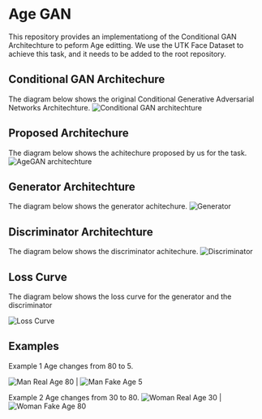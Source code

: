 # Age GAN

This repository provides an implementationg of the Conditional GAN Architechture to peform Age editting. We use the UTK Face Dataset to achieve this task, and it needs to be added to the root repository.

## Conditional GAN Architechure

The diagram below shows the original Conditional Generative Adversarial Networks Architechture.
![Conditional GAN architechture](https://github.com/rishabhsahlot/AgeGAN/blob/AgeGANFirstTag/images/ConditionGAN/cGAN_overview.jpg "Conditional GAN architechture")

## Proposed Architechure

The diagram below shows the achitechure proposed by us for the task.
![AgeGAN architechture](https://github.com/rishabhsahlot/AgeGAN/blob/AgeGANFirstTag/images/Proposed%20Model/proposedmodel.png "AgeGAN architechture")

## Generator Architechture

The diagram below shows the generator achitechure.
![Generator](https://github.com/rishabhsahlot/AgeGAN/blob/AgeGANFirstTag/images/Proposed%20Model/generator.png "Generator architechture")

## Discriminator Architechture

The diagram below shows the discriminator achitechure.
![Discriminator](https://github.com/rishabhsahlot/AgeGAN/blob/AgeGANFirstTag/images/Proposed%20Model/discriminator.png "Discriminator architechture")

## Loss Curve

The diagram below shows the loss curve for the generator and the discriminator

![Loss Curve](https://github.com/rishabhsahlot/AgeGAN/blob/AgeGANFirstTag/images/Loss/loss.png "Loss Curve")

## Examples

Example 1
Age changes from 80 to 5.

![Man Real Age 80](https://github.com/rishabhsahlot/AgeGAN/blob/AgeGANFirstTag/images/examples/age80-real.png "Man-Real Age 80") | ![Man Fake Age 5](https://github.com/rishabhsahlot/AgeGAN/blob/AgeGANFirstTag/images/examples/age5-real.png "Man-Fake Age 5")

Example 2
Age changes from 30 to 80.
![Woman Real Age 30](https://github.com/rishabhsahlot/AgeGAN/blob/AgeGANFirstTag/images/examples/real30.png "Woman-Real Age 30") | ![Woman Fake Age 80](https://github.com/rishabhsahlot/AgeGAN/blob/AgeGANFirstTag/images/examples/fake30.png "Woman-Fake Age 80")
